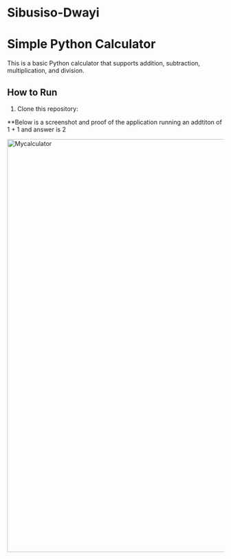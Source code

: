 # Sibusiso-Dwayi
# Simple Python Calculator

This is a basic Python calculator that supports addition, subtraction, multiplication, and division.

## How to Run

1. Clone this repository:

**Below is a screenshot and proof of the application running an addtiton of 1 + 1 and answer is 2

<img width="960" alt="Mycalculator" src="https://github.com/user-attachments/assets/be635e5f-1d93-4ede-b4f2-387caa362cec" />
